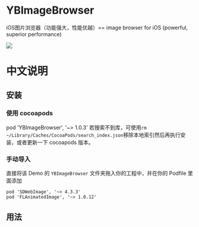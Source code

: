 # YBImageBrowser
iOS图片浏览器（功能强大，性能优越）==   image browser for iOS (powerful, superior performance)

<img src="https://github.com/indulgeIn/YBImageBrowser/blob/master/OtherDocuments/YBImageBrowserShowGif.gif">



# 中文说明



## 安装

### 使用 cocoapods 
pod 'YBImageBrowser', '~> 1.0.3'
若搜索不到库，可使用`rm ~/Library/Caches/CocoaPods/search_index.json`移除本地索引然后再执行安装，或者更新一下 cocoapods 版本。

### 手动导入
直接将该 Demo 的 `YBImageBrowser` 文件夹拖入你的工程中，并在你的 Podfile 里面添加
<pre><code>pod 'SDWebImage', '~> 4.3.3'
pod 'FLAnimatedImage', '~> 1.0.12'
</code></pre>



## 用法



